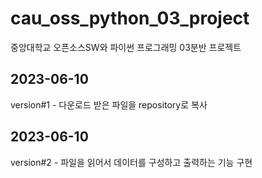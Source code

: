 # cau_oss_python_03_project
중앙대학교 오픈소스SW와 파이썬 프로그래밍 03분반 프로젝트

## 2023-06-10
version#1 - 다운로드 받은 파일을 repository로 복사

## 2023-06-10
version#2 - 파일을 읽어서 데이터를 구성하고 출력하는 기능 구현